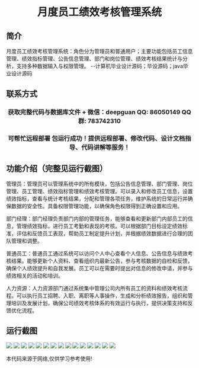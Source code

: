 <p><h1 align="center">月度员工绩效考核管理系统</h1></p>

## 简介
月度员工绩效考核管理系统：角色分为管理员和普通用户；主要功能包括员工信息管理、绩效指标管理、公告信息管理、部门和岗位管理、绩效考核结果统计与分析，支持多种数据输入与权限管理。    --计算机毕业设计源码；毕设源码；java毕业设计源码


## 联系方式
<p><h3 align="center">获取完整代码与数据库文件 + 微信：deepguan QQ: 86050149 QQ群: 783742310</h3></p>
<p><h3 align="center">可帮忙远程部署 包运行成功！提供远程部署、修改代码、设计文档指导、代码讲解等服务！</h3></p>

## 功能介绍（完整见运行截图）
管理员：管理员可以管理系统中的所有模块，包括公告信息管理、部门管理、岗位管理、员工管理、绩效指标管理和绩效考核管理。可以录入和修改员工信息，设置绩效指标，查看与统计考核结果，分配和管理各项任务，维护系统的日常运行并确保数据的安全性。具备权限管理功能，以确保角色权限得到正确设置和应用。

部门经理：部门经理负责部门内部的管理任务，能够查看和更新部门内部员工的信息，管理绩效指标，进行员工考勤和表现的考核。可以根据部门目标设定绩效标准，评估和反馈员工表现，帮助员工制定提升计划，并根据绩效数据进行合理的团队管理和调整。

普通员工：普通员工通过系统可以访问个人中心查看个人信息、公告信息与绩效考核结果。能够更新个人资料、查看组织内最新公告，参与考核数据的自检和反馈，确保个人绩效提升和自我发展。员工可以在需要时提出对信息的修改申请，并参与绩效相关的活动和培训。

人力资源：人力资源部门通过系统集中管理公司内所有员工的资料和绩效考核流程。可以执行员工招聘、入职、离职等人事操作，生成和分析绩效报告，组织和管理培训及发展计划，确保公司绩效考核体系的有效运行与执行，提供决策支持和反馈优化流程。


## 运行截图
![](img/001.jpg)
![](img/002.jpg)
![](img/003.jpg)
![](img/004.jpg)
![](img/005.jpg)
![](img/006.jpg)
![](img/007.jpg)
![](img/008.jpg)
![](img/009.jpg)
![](img/010.jpg)
![](img/011.jpg)
![](img/012.jpg)
![](img/013.jpg)
![](img/014.jpg)
![](img/015.jpg)

<p>本代码来源于网络,仅供学习参考使用!</p>
